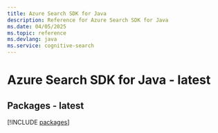 ```yaml
---
title: Azure Search SDK for Java
description: Reference for Azure Search SDK for Java
ms.date: 04/05/2025
ms.topic: reference
ms.devlang: java
ms.service: cognitive-search
---
```

# Azure Search SDK for Java - latest
## Packages - latest
[!INCLUDE [packages](search-index.md)]